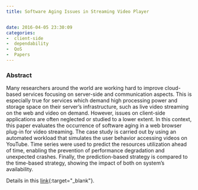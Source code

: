 ```yaml
---
title: Software Aging Issues in Streaming Video Player


date: 2016-04-05 23:30:09
categories:
-  client-side
-  dependability
-  QoS 
-  Papers
---
```


### Abstract
Many researchers around the world are working hard to improve cloud-based services focusing on server-side and communication aspects. This is especially true for services which demand high processing power and storage space on their server’s infrastructure, such as live video streaming on the web and video on demand. However, issues on client-side applications are often neglected or studied to a lower extent. In this context, this paper evaluates the occurrence of software aging in a web browser plug-in for video streaming. The case study is carried out by using an automated workload that simulates the user behavior accessing videos on YouTube. Time series were used to predict the resources utilization ahead of time, enabling the prevention of performance degradation and unexpected crashes. Finally, the prediction-based strategy is compared to the time-based strategy, showing the impact of both on system’s availability.


Details in this [link](http://www.jsoftware.us/index.php?m=content&c=index&a=show&catid=169&id=2634
){:target="_blank"}.
